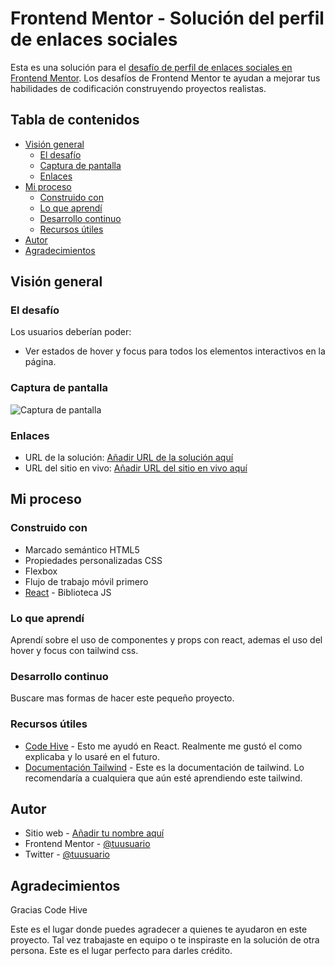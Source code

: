 # Frontend Mentor - Solución del perfil de enlaces sociales

Esta es una solución para el [desafío de perfil de enlaces sociales en Frontend Mentor](https://www.frontendmentor.io/challenges/social-links-profile-UG32l9m6dQ). Los desafíos de Frontend Mentor te ayudan a mejorar tus habilidades de codificación construyendo proyectos realistas.

## Tabla de contenidos

- [Visión general](#visión-general)
  - [El desafío](#el-desafío)
  - [Captura de pantalla](#captura-de-pantalla)
  - [Enlaces](#enlaces)
- [Mi proceso](#mi-proceso)
  - [Construido con](#construido-con)
  - [Lo que aprendí](#lo-que-aprendí)
  - [Desarrollo continuo](#desarrollo-continuo)
  - [Recursos útiles](#recursos-útiles)
- [Autor](#autor)
- [Agradecimientos](#agradecimientos)

## Visión general

### El desafío

Los usuarios deberían poder:

- Ver estados de hover y focus para todos los elementos interactivos en la página.

### Captura de pantalla

![Captura de pantalla](https://github.com/user-attachments/assets/a89f331a-607f-451f-832f-81a45d220e36)

### Enlaces

- URL de la solución: [Añadir URL de la solución aquí](https://tu-url-de-solución.com)
- URL del sitio en vivo: [Añadir URL del sitio en vivo aquí](https://tu-url-del-sitio-en-vivo.com)

## Mi proceso

### Construido con

- Marcado semántico HTML5
- Propiedades personalizadas CSS
- Flexbox
- Flujo de trabajo móvil primero
- [React](https://reactjs.org/) - Biblioteca JS

### Lo que aprendí

Aprendí sobre el uso de componentes y props con react, ademas el uso del hover y focus con tailwind css. 

### Desarrollo continuo

Buscare mas formas de hacer este pequeño proyecto.

### Recursos útiles

- [Code Hive](https://youtube.com/playlist?list=PLvSctTY7FvX_gQP8IbI-zQb8oR_3E445j&feature=shared) - Esto me ayudó en React. Realmente me gustó el como explicaba y lo usaré en el futuro.
- [Documentación Tailwind](https://tailwindcss.com/docs/installation) - Este es la documentación de tailwind. Lo recomendaría a cualquiera que aún esté aprendiendo este tailwind.

## Autor

- Sitio web - [Añadir tu nombre aquí](https://www.tu-sitio.com)
- Frontend Mentor - [@tuusuario](https://www.frontendmentor.io/profile/tuusuario)
- Twitter - [@tuusuario](https://www.twitter.com/tuusuario)

## Agradecimientos

Gracias Code Hive

Este es el lugar donde puedes agradecer a quienes te ayudaron en este proyecto. Tal vez trabajaste en equipo o te inspiraste en la solución de otra persona. Este es el lugar perfecto para darles crédito.

